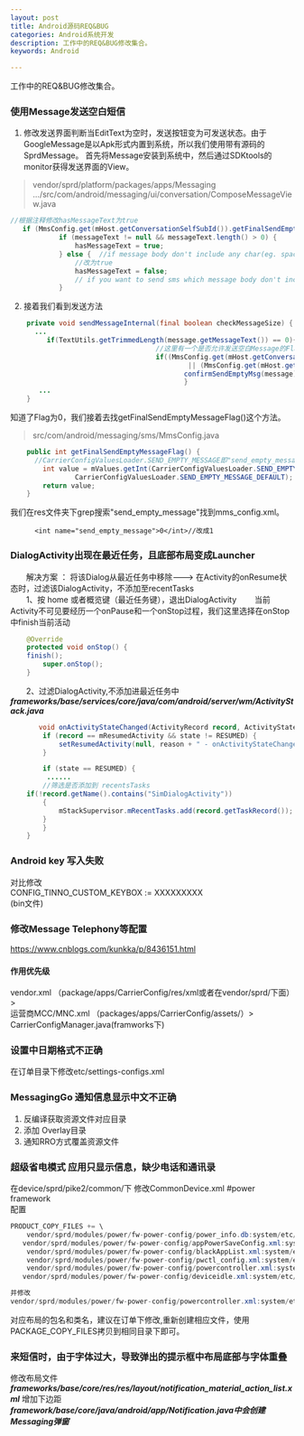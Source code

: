 ```yaml
---
layout: post
title: Android源码REQ&BUG
categories: Android系统开发
description: 工作中的REQ&BUG修改集合。
keywords: Android

---
```


工作中的REQ&BUG修改集合。

### 使用Message发送空白短信
1. 修改发送界面判断当EditText为空时，发送按钮变为可发送状态。由于GoogleMessage是以Apk形式内置到系统，所以我们使用带有源码的SprdMessage。
首先将Message安装到系统中，然后通过SDKtools的monitor获得发送界面的View。
> vendor/sprd/platform/packages/apps/Messaging
>  .../src/com/android/messaging/ui/conversation/ComposeMessageView.java
>

```Java
//根据注释修改hasMessageText为true
   if (MmsConfig.get(mHost.getConversationSelfSubId()).getFinalSendEmptyMessageFlag() == 0) {        //only send sms with space message body
            if (messageText != null && messageText.length() > 0) {
                hasMessageText = true;
            } else {  //if message body don't include any char(eg. space), can't send it
                //改为true
                hasMessageText = false; 
                // if you want to send sms which message body don't include any char(eg. space), set this line to hasMessageText = true
            } 
```

2. 接着我们看到发送方法

```Java
    private void sendMessageInternal(final boolean checkMessageSize) {
      ...
         if(TextUtils.getTrimmedLength(message.getMessageText()) == 0){
                                    //这里有一个是否允许发送空白Message的Flag，可以添加Log打印发现是0
                                    if((MmsConfig.get(mHost.getConversationSelfSubId()).getFinalSendEmptyMessageFlag() == 1)
                                            || (MmsConfig.get(mHost.getConversationSelfSubId()).getFinalSendEmptyMessageFlag() == 0 && message.getMessageText().length() > 0)) {
                                           confirmSendEmptyMsg(message);
                                           }
       ...                             
    }
```

知道了Flag为0，我们接着去找getFinalSendEmptyMessageFlag()这个方法。
>src/com/android/messaging/sms/MmsConfig.java
>

```Java
    public int getFinalSendEmptyMessageFlag() {
      //CarrierConfigValuesLoader.SEND_EMPTY_MESSAGE即"send_empty_message"
        int value = mValues.getInt(CarrierConfigValuesLoader.SEND_EMPTY_MESSAGE,
                CarrierConfigValuesLoader.SEND_EMPTY_MESSAGE_DEFAULT);
        return value;
    }
```

我们在res文件夹下grep搜索"send_empty_message"找到mms_config.xml。

``` 
      <int name="send_empty_message">0</int>//改成1
```


### DialogActivity出现在最近任务，且底部布局变成Launcher
　　解决方案 ： 将该Dialog从最近任务中移除---> 在Activity的onResume状态时，过滤该DialogActivity，不添加至recentTasks<br>
　　1、按 home 或者概览键（最近任务键），退出DialogActivity
　　当前Activity不可见要经历一个onPause和一个onStop过程，我们这里选择在onStop中finish当前活动
``` Java
    @Override
    protected void onStop() {
	finish();
        super.onStop();
    }
```
　　2、过滤DialogActivity,不添加进最近任务中
   ***frameworks/base/services/core/java/com/android/server/wm/ActivityStack.java***
``` Java
       void onActivityStateChanged(ActivityRecord record, ActivityState state, String reason) {
        if (record == mResumedActivity && state != RESUMED) {
            setResumedActivity(null, reason + " - onActivityStateChanged");
        }

        if (state == RESUMED) {
         ......
		//筛选是否添加到 recentsTasks
	if(!record.getName().contains("SimDialogActivity"))
		{
            mStackSupervisor.mRecentTasks.add(record.getTaskRecord());
		}
        }
    }
```
### Android key 写入失败
对比修改<br>
CONFIG_TINNO_CUSTOM_KEYBOX := XXXXXXXXX<br>
<Keybox DeviceID="XXXXXXXXX_10">(bin文件)<br>

### 修改Message Telephony等配置
https://www.cnblogs.com/kunkka/p/8436151.html<br>
#### 作用优先级
vendor.xml （package/apps/CarrierConfig/res/xml或者在vendor/sprd/下面）> <br>
运营商MCC/MNC.xml （packages/apps/CarrierConfig/assets/）> <br>
CarrierConfigManager.java(framworks下)<br>

### 设置中日期格式不正确
在订单目录下修改etc/settings-configs.xml
### MessagingGo 通知信息显示中文不正确
1. 反编译获取资源文件对应目录
2. 添加 Overlay目录 
3. 通知RRO方式覆盖资源文件

### 超级省电模式 应用只显示信息，缺少电话和通讯录
在device/sprd/pike2/common/下 修改CommonDevice.xml #power framework<br>
配置<br>
```Java
PRODUCT_COPY_FILES += \
    vendor/sprd/modules/power/fw-power-config/power_info.db:system/etc/power_info.db \
   vendor/sprd/modules/power/fw-power-config/appPowerSaveConfig.xml:system/etc/appPowerSaveConfig.xml \
    vendor/sprd/modules/power/fw-power-config/blackAppList.xml:system/etc/blackAppList.xml \
    vendor/sprd/modules/power/fw-power-config/pwctl_config.xml:system/etc/pwctl_config.xml \
    vendor/sprd/modules/power/fw-power-config/powercontroller.xml:system/etc/powercontroller.xml \
   vendor/sprd/modules/power/fw-power-config/deviceidle.xml:system/etc/deviceidle.xml

并修改
vendor/sprd/modules/power/fw-power-config/powercontroller.xml:system/etc/powercontroller.xml \
```
对应布局的包名和类名，建议在订单下修改,重新创建相应文件，使用PACKAGE_COPY_FILES拷贝到相同目录下即可。<br>

### 来短信时，由于字体过大，导致弹出的提示框中布局底部与字体重叠
修改布局文件<br>
***frameworks/base/core/res/res/layout/notification_material_action_list.xml***
增加下边距<br>
***framework/base/core/java/android/app/Notification.java中会创建Messaging弹窗***


　　
　　
